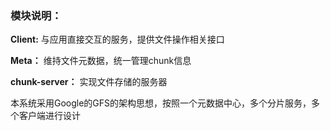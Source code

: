 ### 模块说明：
**Client:** 与应用直接交互的服务，提供文件操作相关接口

**Meta：** 维持文件元数据，统一管理chunk信息

**chunk-server：** 实现文件存储的服务器

本系统采用Google的GFS的架构思想，按照一个元数据中心，多个分片服务，多个客户端进行设计

